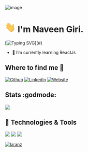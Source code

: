 <!--
**1naveengiri/1naveengiri** is a ✨ _special_ ✨ repository because its `README.md` (this file) appears on your GitHub profile.

Here are some ideas to get you started:

- 🔭 I’m currently working on ...
- 🌱 I’m currently learning ...
- 👯 I’m looking to collaborate on ...
- 🤔 I’m looking for help with ...
- 💬 Ask me about ...
- 📫 How to reach me: ...
- 😄 Pronouns: ...
- ⚡ Fun fact: ...
-->
![image](https://user-images.githubusercontent.com/24760592/181431401-380adc8c-716c-4127-9692-b63e62ff3078.jpg)

# <img src="https://github.com/laranz/laranz/blob/main/hi.gif" width="35px" /> I'm Naveen Giri.

[![Typing SVG](https://readme-typing-svg.herokuapp.com?font=comfortaa&color=016EEA&size=24&width=500&lines=WordPress+Developer;Nice+to+meet+you...)](#)

* 🌱 I’m currently learning ReactJs 

## Where to find me :thinking:

[![Github](https://img.shields.io/badge/-Github-181717?style=for-the-badge&logo=Github&logoColor=white)](https://github.com/1naveengiri)
[![LinkedIn](https://img.shields.io/badge/-LinkedIn-0077B5?style=for-the-badge&logo=LinkedIn&logoColor=white)](https://www.linkedin.com/in/1naveengiri/)
[![Website](https://img.shields.io/badge/-Website-21759B?style=for-the-badge&logo=wordpress&logoColor=white)](https://www.naveengiri.com)

## Stats :godmode:
<a href="https://github.com/1naveengiri/">
  <img align="center" src="https://github-readme-stats.vercel.app/api?username=1naveengiri&show_icons=true&line_height=27&count_private=true&title_color=ffffff&text_color=c9cacc&icon_color=2bbc8a&bg_color=1d1f21" />
</a>

## 🔧 Technologies & Tools
![](https://img.shields.io/badge/OS-Mac-informational?style=flat&logo=macos&logoColor=white&color=2bbc8a)
![](https://img.shields.io/badge/Editor-visual-informational?style=flat&logo=visual&logoColor=white&color=2bbc8a)
![](https://img.shields.io/badge/Shell-Zsh-informational?style=flat&logo=gnu-bash&logoColor=white&color=2bbc8a)


<a href="https://github.com/1naveengiri/">
<img src="https://komarev.com/ghpvc/?username=1naveengiri" alt="laranz" />
</a
